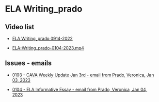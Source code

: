 # ELA Writing_prado

## Video list

-   [ELA Writing_prado 0914-2022](https://www.dropbox.com/home/Family%20Room/Shuhan_Data/K12/Writing)

-   [ELA-Writing_prado-0104-2023.mp4](https://sooof.s3.amazonaws.com/ELA-Writing_prado-video/ELA-Writing_prado-0104-2023.mp4)


## Issues - emails

-   [0103 - CAVA Weekly Update Jan 3rd - email from Prado, Veronica, Jan 03, 2023](0103_23-CAVA-Weekly-Update-Jan-3rd.md)

-   [0104 - ELA Informative Essay - email from Prado, Veronica, Jan 04, 2023](0104_23-ELA-Informative-Essay.md)